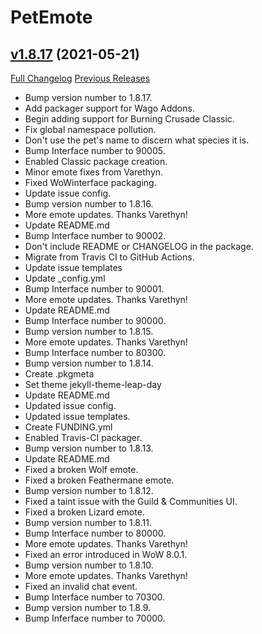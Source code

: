 # PetEmote

## [v1.8.17](https://github.com/Ravendwyr/PetEmote/tree/v1.8.17) (2021-05-21)
[Full Changelog](https://github.com/Ravendwyr/PetEmote/commits/v1.8.17) [Previous Releases](https://github.com/Ravendwyr/PetEmote/releases)

- Bump version number to 1.8.17.  
- Add packager support for Wago Addons.  
- Begin adding support for Burning Crusade Classic.  
- Fix global namespace pollution.  
- Don't use the pet's name to discern what species it is.  
- Bump Interface number to 90005.  
- Enabled Classic package creation.  
- Minor emote fixes from Varethyn.  
- Fixed WoWinterface packaging.  
- Update issue config.  
- Bump version number to 1.8.16.  
- More emote updates. Thanks Varethyn!  
- Update README.md  
- Bump Interface number to 90002.  
- Don't include README or CHANGELOG in the package.  
- Migrate from Travis CI to GitHub Actions.  
- Update issue templates  
- Update _config.yml  
- Bump Interface number to 90001.  
- More emote updates. Thanks Varethyn!  
- Update README.md  
- Bump Interface number to 90000.  
- Bump version number to 1.8.15.  
- More emote updates. Thanks Varethyn!  
- Bump Interface number to 80300.  
- Bump version number to 1.8.14.  
- Create .pkgmeta  
- Set theme jekyll-theme-leap-day  
- Update README.md  
- Updated issue config.  
- Updated issue templates.  
- Create FUNDING.yml  
- Enabled Travis-CI packager.  
- Bump version number to 1.8.13.  
- Update README.md  
- Fixed a broken Wolf emote.  
- Fixed a broken Feathermane emote.  
- Bump version number to 1.8.12.  
- Fixed a taint issue with the Guild & Communities UI.  
- Fixed a broken Lizard emote.  
- Bump version number to 1.8.11.  
- Bump Interface number to 80000.  
- More emote updates. Thanks Varethyn!  
- Fixed an error introduced in WoW 8.0.1.  
- Bump version number to 1.8.10.  
- More emote updates. Thanks Varethyn!  
- Fixed an invalid chat event.  
- Bump Interface number to 70300.  
- Bump version number to 1.8.9.  
- Bump Inferface number to 70000.  
